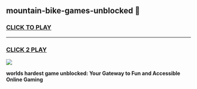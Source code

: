 
## mountain-bike-games-unblocked 👋
<h3>
<a href="https://premium.freeplayer.one?title=mountain-bike-games-unblocked&ref=14F">CLICK TO PLAY</a></h3>
<hr>

<h3>
<a href="https://premium.freeplayer.one?title=mountain-bike-games-unblocked&ref=14F">CLICK 2 PLAY</a>
  
</h3>

<a href="https://premium.freeplayer.one?title=mountain-bike-games-unblocked&ref=12F/"><img src="https://clearcache.store/games.png"></a>


**worlds hardest game unblocked: Your Gateway to Fun and Accessible Online Gaming**
